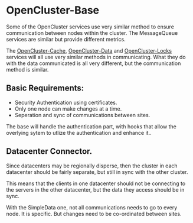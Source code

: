 # OpenCluster-Base

Some of the OpenCluster services use very similar method to ensure communication between nodes within the cluster.
The MessageQueue services are similar but provide different metrics.

The [OpenCluster-Cache](../Cache/Cache.md), [OpenCluster-Data](../Data/Data.md) and [OpenCluster-Locks](../Locks/Locks.md) services will all use very similar methods in communicating.  What they do with the data communicated is all very different, but the communication method is similar.

## Basic Requirements:

* Security Authentication using certificates.
* Only one node can make changes at a time.
* Seperation and sync of communications between sites.

The base will handle the authentication part, with hooks that allow the overlying sytem to utlize the authentication and enhance it..

## Datacenter Connector.

Since datacenters may be regionally disperse, then the cluster in each datacenter should be fairly separate, but still in sync with the 
other cluster.

This means that the clients in one datacenter should not be connecting to the servers in the other datacenter, but the data they access 
should be in sync.

With the SimpleData one, not all communications needs to go to every node.  It is specific.  But changes need to be co-ordinated between 
sites.

